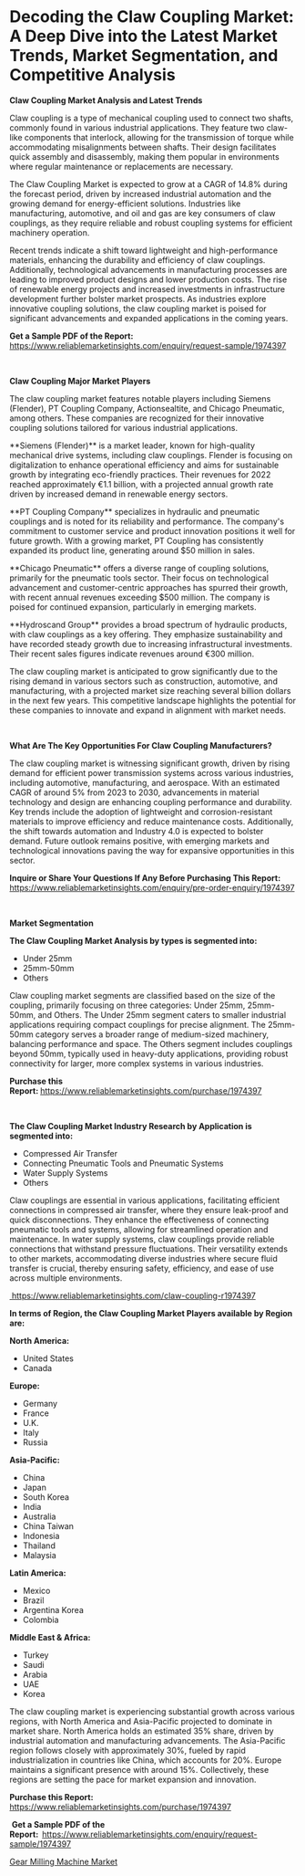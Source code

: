 <p><h1>Decoding the Claw Coupling Market: A Deep Dive into the Latest Market Trends, Market Segmentation, and Competitive Analysis</h1></p><p><strong>Claw Coupling Market Analysis and Latest Trends</strong></p>
<p><p>Claw coupling is a type of mechanical coupling used to connect two shafts, commonly found in various industrial applications. They feature two claw-like components that interlock, allowing for the transmission of torque while accommodating misalignments between shafts. Their design facilitates quick assembly and disassembly, making them popular in environments where regular maintenance or replacements are necessary.</p><p>The Claw Coupling Market is expected to grow at a CAGR of 14.8% during the forecast period, driven by increased industrial automation and the growing demand for energy-efficient solutions. Industries like manufacturing, automotive, and oil and gas are key consumers of claw couplings, as they require reliable and robust coupling systems for efficient machinery operation. </p><p>Recent trends indicate a shift toward lightweight and high-performance materials, enhancing the durability and efficiency of claw couplings. Additionally, technological advancements in manufacturing processes are leading to improved product designs and lower production costs. The rise of renewable energy projects and increased investments in infrastructure development further bolster market prospects. As industries explore innovative coupling solutions, the claw coupling market is poised for significant advancements and expanded applications in the coming years.</p></p>
<p><strong>Get a Sample PDF of the Report:&nbsp;</strong> <a href="https://www.reliablemarketinsights.com/enquiry/request-sample/1974397?utm_campaign=2441&utm_medium=2&utm_source=Github&utm_content=ia&utm_term=10042025&utm_id=claw-coupling">https://www.reliablemarketinsights.com/enquiry/request-sample/1974397</a></p>
<p>&nbsp;</p>
<p><strong>Claw Coupling Major Market Players</strong></p>
<p><p>The claw coupling market features notable players including Siemens (Flender), PT Coupling Company, Actionsealtite, and Chicago Pneumatic, among others. These companies are recognized for their innovative coupling solutions tailored for various industrial applications.</p><p>**Siemens (Flender)** is a market leader, known for high-quality mechanical drive systems, including claw couplings. Flender is focusing on digitalization to enhance operational efficiency and aims for sustainable growth by integrating eco-friendly practices. Their revenues for 2022 reached approximately €1.1 billion, with a projected annual growth rate driven by increased demand in renewable energy sectors.</p><p>**PT Coupling Company** specializes in hydraulic and pneumatic couplings and is noted for its reliability and performance. The company's commitment to customer service and product innovation positions it well for future growth. With a growing market, PT Coupling has consistently expanded its product line, generating around $50 million in sales.</p><p>**Chicago Pneumatic** offers a diverse range of coupling solutions, primarily for the pneumatic tools sector. Their focus on technological advancement and customer-centric approaches has spurred their growth, with recent annual revenues exceeding $500 million. The company is poised for continued expansion, particularly in emerging markets.</p><p>**Hydroscand Group** provides a broad spectrum of hydraulic products, with claw couplings as a key offering. They emphasize sustainability and have recorded steady growth due to increasing infrastructural investments. Their recent sales figures indicate revenues around €300 million.</p><p>The claw coupling market is anticipated to grow significantly due to the rising demand in various sectors such as construction, automotive, and manufacturing, with a projected market size reaching several billion dollars in the next few years. This competitive landscape highlights the potential for these companies to innovate and expand in alignment with market needs.</p></p>
<p>&nbsp;</p>
<p><strong>What Are The Key Opportunities For Claw Coupling Manufacturers?</strong></p>
<p><p>The claw coupling market is witnessing significant growth, driven by rising demand for efficient power transmission systems across various industries, including automotive, manufacturing, and aerospace. With an estimated CAGR of around 5% from 2023 to 2030, advancements in material technology and design are enhancing coupling performance and durability. Key trends include the adoption of lightweight and corrosion-resistant materials to improve efficiency and reduce maintenance costs. Additionally, the shift towards automation and Industry 4.0 is expected to bolster demand. Future outlook remains positive, with emerging markets and technological innovations paving the way for expansive opportunities in this sector.</p></p>
<p><strong>Inquire or Share Your Questions If Any Before Purchasing This Report:</strong> <a href="https://www.reliablemarketinsights.com/enquiry/pre-order-enquiry/1974397?utm_campaign=2441&utm_medium=2&utm_source=Github&utm_content=ia&utm_term=10042025&utm_id=claw-coupling">https://www.reliablemarketinsights.com/enquiry/pre-order-enquiry/1974397</a></p>
<p>&nbsp;</p>
<p><strong>Market Segmentation</strong></p>
<p><strong>The Claw Coupling Market Analysis by types is segmented into:</strong></p>
<p><ul><li>Under 25mm</li><li>25mm-50mm</li><li>Others</li></ul></p>
<p><p>Claw coupling market segments are classified based on the size of the coupling, primarily focusing on three categories: Under 25mm, 25mm-50mm, and Others. The Under 25mm segment caters to smaller industrial applications requiring compact couplings for precise alignment. The 25mm-50mm category serves a broader range of medium-sized machinery, balancing performance and space. The Others segment includes couplings beyond 50mm, typically used in heavy-duty applications, providing robust connectivity for larger, more complex systems in various industries.</p></p>
<p><strong>Purchase this Report:&nbsp;</strong><a href="https://www.reliablemarketinsights.com/purchase/1974397?utm_campaign=2441&utm_medium=2&utm_source=Github&utm_content=ia&utm_term=10042025&utm_id=claw-coupling">https://www.reliablemarketinsights.com/purchase/1974397</a></p>
<p>&nbsp;</p>
<p><strong>The Claw Coupling Market Industry Research by Application is segmented into:</strong></p>
<p><ul><li>Compressed Air Transfer</li><li>Connecting Pneumatic Tools and Pneumatic Systems</li><li>Water Supply Systems</li><li>Others</li></ul></p>
<p><p>Claw couplings are essential in various applications, facilitating efficient connections in compressed air transfer, where they ensure leak-proof and quick disconnections. They enhance the effectiveness of connecting pneumatic tools and systems, allowing for streamlined operation and maintenance. In water supply systems, claw couplings provide reliable connections that withstand pressure fluctuations. Their versatility extends to other markets, accommodating diverse industries where secure fluid transfer is crucial, thereby ensuring safety, efficiency, and ease of use across multiple environments.</p></p>
<p><a href="https://www.reliablemarketinsights.com/claw-coupling-r1974397?utm_campaign=2441&utm_medium=2&utm_source=Github&utm_content=ia&utm_term=10042025&utm_id=claw-coupling">&nbsp;https://www.reliablemarketinsights.com/claw-coupling-r1974397</a></p>
<p><strong>In terms of Region, the Claw Coupling Market Players available by Region are:</strong></p>
<p>
    <p> <strong> North America: </strong>
        <ul>
            <li>United States</li>
            <li>Canada</li>
        </ul>
        </p> 
    <p> <strong> Europe: </strong>
        <ul>
            <li>Germany</li>
            <li>France</li>
            <li>U.K.</li>
            <li>Italy</li>
            <li>Russia</li>
        </ul>
        </p> 
    <p> <strong> Asia-Pacific: </strong>
        <ul>
            <li>China</li>
            <li>Japan</li>
            <li>South Korea</li>
            <li>India</li>
            <li>Australia</li>
            <li>China Taiwan</li>
            <li>Indonesia</li>
            <li>Thailand</li>
            <li>Malaysia</li>
        </ul>
        </p> 
    <p> <strong> Latin America: </strong>
        <ul>
            <li>Mexico</li>
            <li>Brazil</li>
            <li>Argentina Korea</li>
            <li>Colombia</li>
        </ul>
        </p> 
    <p> <strong> Middle East & Africa: </strong>
        <ul>
            <li>Turkey</li>
            <li>Saudi</li>
            <li>Arabia</li>
            <li>UAE</li>
            <li>Korea</li>
        </ul>
    </p>
    </p>
<p><p>The claw coupling market is experiencing substantial growth across various regions, with North America and Asia-Pacific projected to dominate in market share. North America holds an estimated 35% share, driven by industrial automation and manufacturing advancements. The Asia-Pacific region follows closely with approximately 30%, fueled by rapid industrialization in countries like China, which accounts for 20%. Europe maintains a significant presence with around 15%. Collectively, these regions are setting the pace for market expansion and innovation.</p></p>
<p><strong>Purchase this Report: </strong><a href="https://www.reliablemarketinsights.com/purchase/1974397?utm_campaign=2441&utm_medium=2&utm_source=Github&utm_content=ia&utm_term=10042025&utm_id=claw-coupling">https://www.reliablemarketinsights.com/purchase/1974397</a></p>
<p>&nbsp;<strong>Get a Sample PDF of the Report:&nbsp;&nbsp;</strong><a href="https://www.reliablemarketinsights.com/enquiry/request-sample/1974397?utm_campaign=2441&utm_medium=2&utm_source=Github&utm_content=ia&utm_term=10042025&utm_id=claw-coupling">https://www.reliablemarketinsights.com/enquiry/request-sample/1974397</a></p>
<p><strong></strong></p>
<p><p><a href="https://github.com/khifzaba/Market-Research-Report-List-1/blob/main/gear-milling-machine-market.md?utm_campaign=2441&utm_medium=2&utm_source=Github&utm_content=ia&utm_term=10042025&utm_id=claw-coupling">Gear Milling Machine Market</a></p></p>